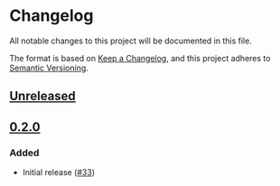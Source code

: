 # Changelog
All notable changes to this project will be documented in this file.

The format is based on [Keep a Changelog](https://keepachangelog.com/en/1.0.0/),
and this project adheres to [Semantic Versioning](https://semver.org/spec/v2.0.0.html).

## [Unreleased]

## [0.2.0]
### Added
- Initial release ([#33](https://github.com/MetaMask/test-snaps/pull/33))

[Unreleased]: https://github.com/MetaMask/test-snaps/compare/v0.2.0...HEAD
[0.2.0]: https://github.com/MetaMask/test-snaps/releases/tag/v0.2.0
